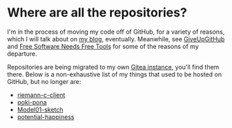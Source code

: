 # Where are all the repositories?

I'm in the process of moving my code off of GitHub, for a variety of reasons,
which I will talk about on [my blog][blog], eventually. Meanwhile, see
[GiveUpGitHub][sfc:giveup] and [Free Software Needs Free Tools][mako:free-tools]
for some of the reasons of my departure.

 [blog]: https://asylum.madhouse-project.org/blog/
 [sfc:giveup]: https://giveupgithub.org/
 [mako:free-tools]: https://mako.cc/writing/hill-free_tools.html
 [my-gitea]: https://git.madhouse-project.org/algernon

Repositories are being migrated to my own [Gitea instance][my-gitea], you'll
find them there. Below is a non-exhaustive list of my things that used to be
hosted on GitHub, but no longer are:

- [riemann-c-client](https://git.madhouse-project.org/algernon/riemann-c-client)
- [poki-pona](https://git.madhouse-project.org/algernon/poki-pona)
- [Model01-sketch](https://git.madhouse-project.org/algernon/Model01-sketch)
- [potential-happiness](https://git.madhouse-project.org/algernon/potential-happiness)
